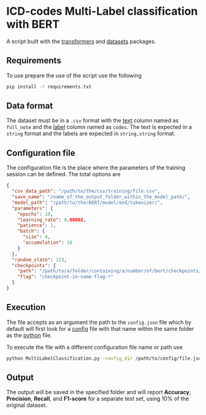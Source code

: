 # ICD-codes Multi-Label classification with BERT
A script built with the [transformers](https://huggingface.co/docs/transformers/index) and [datasets](https://huggingface.co/docs/datasets/index) packages.
## Requirements
To use prepare the use of the script use the following
```bash
pip install -r requirements.txt
```
## Data format
The dataset must be in a ```.csv``` format with the <ins>text</ins> column named as ```full_note``` and the <ins>label</ins> column named as ```codes```. The text is expected in a ```string``` format and the labels are expected in ```string,string``` format.
## Configuration file
The configuration file is the place where the parameters of the training session can be defined. The total options are
```json
{
  "csv_data_path": "/path/to/the/csv/training/file.csv",
  "save_name": "/name_of_the_output_folder_within_the_model_path/",
  "model_path": "/path/to/the/BERT/model/and/tokenizer/",
  "parameters": {
    "epochs": 10,
    "learning_rate": 0.00002,
    "patience": 1,
    "batch": {
      "size": 4,
      "accumulation": 16
    }
  },
  "random_state": 123,
  "checkpoints": {
    "path": "/path/to/a/folder/containing/a/number/of/bert/checkpoints/",
    "flag": "checkpoint-in-name-flag-*"
  }
}
```
## Execution
The file accepts as an argument the path to the ```config.json``` file which by default will first look for a <ins>config</ins> file with that name within the same folder as the <ins>python</ins> file.

To execute the file with a different configuration file name or path use
```bash
python MultiLabelClassification.py -config_dir /path/to/config/file.json
```
## Output
The output will be saved in the specified folder and will report **Accuracy**, **Precision**, **Recall**, and **F1-score** for a separate test set, using 10% of the original dataset.
